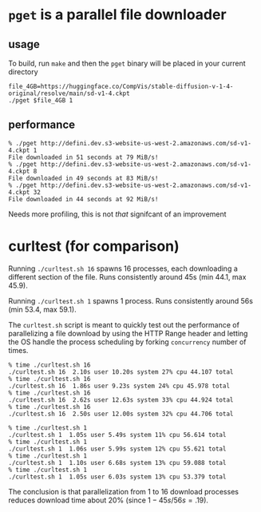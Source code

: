 # `pget` is a parallel file downloader

## usage

To build, run `make` and then the `pget` binary will be placed in your current directory

```shell
file_4GB=https://huggingface.co/CompVis/stable-diffusion-v-1-4-original/resolve/main/sd-v1-4.ckpt 
./pget $file_4GB 1
```

## performance

```shell
% ./pget http://defini.dev.s3-website-us-west-2.amazonaws.com/sd-v1-4.ckpt 1
File downloaded in 51 seconds at 79 MiB/s!
% ./pget http://defini.dev.s3-website-us-west-2.amazonaws.com/sd-v1-4.ckpt 8
File downloaded in 49 seconds at 83 MiB/s!
% ./pget http://defini.dev.s3-website-us-west-2.amazonaws.com/sd-v1-4.ckpt 32
File downloaded in 44 seconds at 92 MiB/s!
```

Needs more profiling, this is not _that_ signifcant of an improvement

# curltest (for comparison)

Running `./curltest.sh 16` spawns 16 processes, each downloading a different section of the file. Runs consistently around 45s (min 44.1, max 45.9).

Running `./curltest.sh 1` spawns 1 process. Runs consistently around 56s (min 53.4, max 59.1).

The `curltest.sh` script is meant to quickly test out the performance of parallelizing a file download by using the HTTP Range header and letting the OS handle the process scheduling by forking `concurrency` number of times.

```
% time ./curltest.sh 16
./curltest.sh 16  2.10s user 10.20s system 27% cpu 44.107 total
% time ./curltest.sh 16
./curltest.sh 16  1.86s user 9.23s system 24% cpu 45.978 total
% time ./curltest.sh 16
./curltest.sh 16  2.62s user 12.63s system 33% cpu 44.924 total
% time ./curltest.sh 16
./curltest.sh 16  2.50s user 12.00s system 32% cpu 44.706 total

% time ./curltest.sh 1
./curltest.sh 1  1.05s user 5.49s system 11% cpu 56.614 total
% time ./curltest.sh 1
./curltest.sh 1  1.06s user 5.99s system 12% cpu 55.621 total
% time ./curltest.sh 1
./curltest.sh 1  1.10s user 6.68s system 13% cpu 59.088 total
% time ./curltest.sh 1
./curltest.sh 1  1.05s user 6.03s system 13% cpu 53.379 total
```

The conclusion is that parallelization from 1 to 16 download processes reduces download time  about 20% (since $1 - 45s/56s = .19$).

